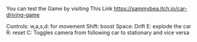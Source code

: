 You can test the Game by visiting This Link
https://sammybea.itch.io/car-driving-game 

Controls:
w,a,s,d: for movement
Shift: boost
Space: Drift
E: explode the car
R: reset 
C: Toggles camera from following car to stationary and vice versa
